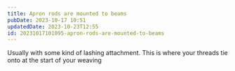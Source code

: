 ```yaml
---
title: Apron rods are mounted to beams
pubDate: 2023-10-17 10:51
updatedDate: 2023-10-23T12:55
id: 20231017101095-apron-rods-are-mounted-to-beams
---
```

Usually with some kind of lashing attachment. This is where your threads tie onto at the start of your weaving